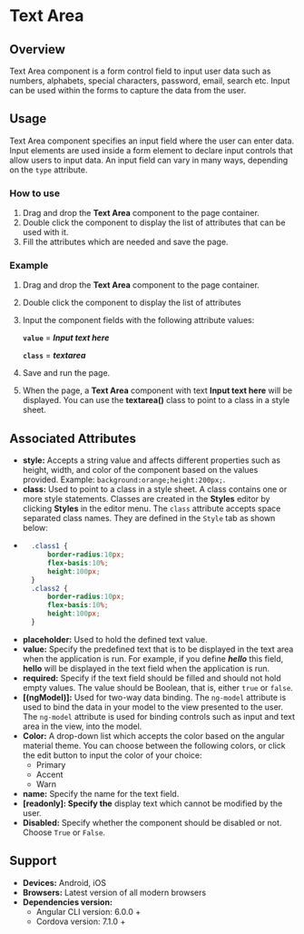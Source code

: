 # Text Area

## Overview

Text Area component is a form control field to input user data such as numbers, alphabets, special characters, password, email, search etc. Input can be used within the forms to capture the data from the user.

## Usage

Text Area component specifies an input field where the user can enter data. Input elements are used inside a form element to declare input controls that allow users to input data. An input field can vary in many ways, depending on the `type` attribute.

### How to use

1. Drag and drop the **Text Area** component to the page container. 
2. Double click the component to display the list of attributes that can be used with it.
3. Fill the attributes which are needed and save the page.

### Example

1. Drag and drop the **Text Area** component to the page container. 
2. Double click the component to display the list of attributes
3. Input the component fields with the following attribute values:  

    **`value`** = _**Input text here**_  

    **`class`** = _**textarea**_

4. Save and run the page.
5. When the page, a **Text Area** component with text **Input text here** will be displayed. You can use the **textarea\(\)** class to point to a class in a style sheet. 

## Associated Attributes

* **style:** Accepts a string value and affects different properties such as height, width, and color of the component based on the values provided. Example: `background:orange;height:200px;`.
* **class:** Used to point to a class in a style sheet. A class contains one or more style statements. Classes are created in the **Styles** editor by clicking  **Styles** in the editor menu. The `class` attribute accepts space separated class names. They are defined in the `Style` tab as shown below:
* ```css
    .class1 {
        border-radius:10px;
        flex-basis:10%;
        height:100px;
    }
    .class2 {
        border-radius:10px;
        flex-basis:10%;
        height:100px;
    }
  ```
* **placeholder:** Used to hold the defined text value. 
* **value:** Specify the predefined text that is to be displayed in the text area when the application is run. For example, if you define _**hello**_ this field, **hello** will be displayed in the text field when the application is run.
* **required:** Specify if the text field should be filled and should not hold empty values. The value should be Boolean, that is, either `true` or `false`.
* **\[\(ngModel\)\]:** Used for two-way data binding. The `ng-model` attribute is used to bind the data in your model to the view presented to the user. The `ng-model` attribute is used for binding controls such as input and text area in the view, into the model.
* **Color:** A drop-down list which accepts the color based on the angular material theme. You can choose between the following colors, or click the edit button to input the color of your choice:
  * Primary
  * Accent
  * Warn
* **name:** Specify the name for the text field.
* **\[readonly\]: Specify the** display text which cannot be modified by the user.
* **Disabled:** Specify whether the component should be disabled or not. Choose `True` or `False`.

## Support

* **Devices:** Android, iOS
* **Browsers:**  Latest version of all modern browsers
* **Dependencies version:** 
  * Angular CLI version: 6.0.0 + 
  * Cordova version: 7.1.0 +


